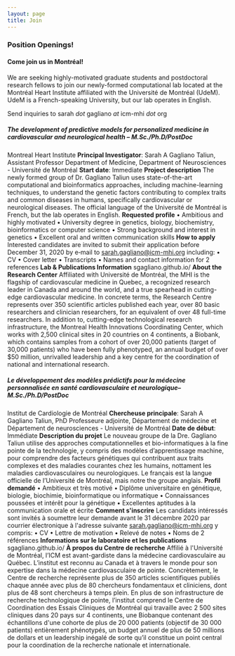```yaml
---
layout: page
title: Join 
---
```


### Position Openings!

#### <b>Come join us in Montréal!</b>
We are seeking highly-motivated graduate students and postdoctoral research fellows to join our newly-formed computational lab located at the Montréal Heart Institute affiliated with the Université de Montréal (UdeM).
UdeM is a French-speaking University, but our lab operates in English.

Send inquiries to sarah <i>dot</i> gagliano <i>at</i> icm-mhi <i>dot</i> org

##### The development of predictive models for personalized medicine in cardiovascular and neurological health – M.Sc./Ph.D/PostDoc 
Montreal Heart Institute 
<b>Principal Investigator</b>:  Sarah A Gagliano Taliun, Assistant Professor
Department of Medicine, Department of Neurosciences  - Université de Montréal
<b>Start date</b>: Immediate
<b>Project description</b> 
The newly formed group of Dr. Gagliano Taliun uses state-of-the-art computational and bioinformatics approaches, including machine-learning techniques, to understand the genetic factors contributing to complex traits and common diseases in humans, specifically cardiovascular or neurological diseases. The official language of the Université de Montréal is French, but the lab operates in English. 
<b>Requested profile</b>
•	Ambitious and highly motivated 
•	University degree in genetics, biology, biochemistry, bioinformatics or computer science 
•	Strong background and interest in genetics 
•	Excellent oral and written communication skills 
<b>How to apply</b> 
Interested candidates are invited to submit their application before December 31, 2020 by e‐mail to sarah.gagliano@icm-mhi.org including: 
•	CV
•	Cover letter
•	Transcripts
•	Names and contact information for 2 references 
<b>Lab & Publications Information</b> sgagliano.github.io/
<b>About the Research Center</b> 
Affiliated with Université de Montréal, the MHI is the flagship of cardiovascular medicine in Quebec, a recognized research leader in Canada and around the world, and a true spearhead in cutting-edge cardiovascular medicine. In concrete terms, the Research Centre represents over 350 scientific articles published each year, over 80 basic researchers and clinician researchers, for an equivalent of over 48 full-time researchers. In addition to, cutting-edge technological research infrastructure, the Montreal Health Innovations Coordinating Center, which works with 2,500 clinical sites in 20 countries on 4 continents, a Biobank, which contains samples from a cohort of over 20,000 patients (target of 30,000 patients) who have been fully phenotyped, an annual budget of over $50 million, unrivalled leadership and a key centre for the coordination of national and international research. 

##### Le développement des modèles prédictifs pour la médecine personnalisée en santé cardiovasculaire et neurologique– M.Sc./Ph.D/PostDoc 
Institut de Cardiologie de Montréal
<b>Chercheuse principale</b>: Sarah A Gagliano Taliun, PhD
Professeure adjointe, Département de médecine et Département de neurosciences - Université de Montréal 
<b>Date de début</b>:  Immédiate 
<b>Description du projet</b> 
Le nouveau groupe de la Dre. Gagliano Taliun utilise des approches computationnelles et bio-informatiques à la fine pointe de la technologie, y compris des modèles d’apprentissage machine, pour comprendre des facteurs génétiques qui contribuent aux traits complexes et des maladies courantes chez les humains, nottament les maladies cardiovasculaires ou neurologiques. Le français est la langue officielle de l’Université de Montréal, mais notre the groupe anglais. 
<b>Profil demandé</b> 
•	Ambitieux et très motivé 
•	Diplôme universitaire en génétique, biologie, biochimie, bioinformatique ou informatique
•	Connaissances poussées et intérêt pour la génétique 
•	Excellentes aptitudes à la communication orale et écrite 
<b>Comment s'inscrire</b> 
Les candidats intéressés sont invités à soumettre leur demande avant le 31 décembre 2020 par courrier électronique à l'adresse suivante sarah.gagliano@icm-mhi.org y compris: 
•	CV 
•	Lettre de motivation 
•	Relevé de notes
•	Noms de 2 références 
<b>Informations sur le laboratoire et les publications</b> sgagliano.github.io/
<b>À propos du Centre de recherche</b> 
Affilié à l'Université de Montréal, l’ICM est avant-gardiste dans la médecine cardiovasculaire au Québec. L’institut est reconnu au Canada et à travers le monde pour son expertise dans la médecine cardiovasculaire de pointe. Concrètement, le Centre de recherche représente plus de 350 articles scientifiques publiés chaque année avec plus de 80 chercheurs fondamentaux et cliniciens, dont plus de 48 sont chercheurs à temps plein. En plus de son infrastructure de recherche technologique de pointe, l’institut comprend le Centre de Coordination des Essais Cliniques de Montréal qui travaille avec 2 500 sites cliniques dans 20 pays sur 4 continents, une Biobanque contenant des échantillons d'une cohorte de plus de 20 000 patients (objectif de 30 000 patients) entièrement phénotypés, un budget annuel de plus de 50 millions de dollars et un leadership inégalé de sorte qu’il constitue un point central pour la coordination de la recherche nationale et internationale. 
